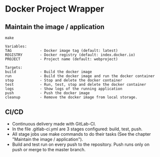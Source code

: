 # Docker Project Wrapper

## Maintain the image / application

`make`

```
Variables:
TAG             - Docker image tag (default: latest)
REGISTRY        - Docker registry (default: index.docker.io)
PROJECT         - Project name (default: webproject)

Targets:
build           - Build the docker image
run             - Build the docker image and run the docker container
stop            - Stop and delete the docker container
test            - Run, test, stop and delete the docker container
logs            - Show logs of the running application
push            - Push the docker image
cleanup         - Remove the docker image from local storage.
```

## CI/CD

* Continuous delivery made with GitLab-CI.
* In the file .gitlab-ci.yml are 3 stages configured:
build, test, push. 
* All stage jobs use make commands to do their tasks
(See the chapter "Maintain the image / application").
* Build and test run on every push to the repository.
Push runs only on push or merge to the master branch.
